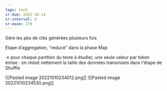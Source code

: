 ```yaml
---
tags: tech
sr-due: 2022-10-14
sr-interval: 4
sr-ease: 270
---
```


Gère les pbs de clés générées plusieurs fois

Etape d’aggregation, “reduce” dans la phase Map

→ pour chaque partition du texte à étudier, une seule valeur par token émise : on réduit nettement la taille des données transmises dans l'étape de Shuffle

![[Pasted image 20221010234512.png]]
![[Pasted image 20221010234530.png]]
